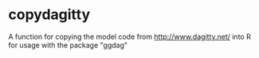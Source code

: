 # copydagitty
A function for copying the model code from http://www.dagitty.net/ into R for usage with the package "ggdag"
